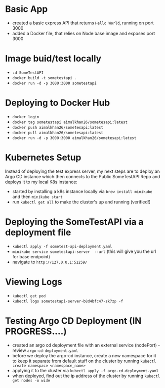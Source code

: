# Basic App

- created a basic express API that returns `Hello World`, running on port 3000
- added a Docker file, that relies on Node base image and exposes port 3000

# Image buid/test locally

- `cd SomeTestAPI`
- `docker build -t sometestapi .`
- `docker run -d -p 3000:3000 sometestapi`

# Deploying to Docker Hub

- `docker login`
- `docker tag sometestapi aimalkhan26/sometesapi:latest`
- `docker push aimalkhan26/sometesapi:latest`
- `docker pull aimalkhan26/sometesapi:latest`
- `docker run -d -p 3000:3000 aimalkhan26/sometesapi:latest`

# Kubernetes Setup

Instead of deploying the test express server, my next steps are to deploy an Argo CD instance which then connects to the Public SomeTestAPI Repo and deploys it to my local K8s instance:

- started by installing a k8s instance locally via `brew install minikube` and then `minikube start`
- run `kubectl get all` to make the cluster's up and running (verified!)

# Deploying the SomeTestAPI via a deployment file
- `kubectl apply -f sometest-api-deployment.yaml`
- `minikube service sometestapi-server  --url` (this will give you the url for base endpoint)
- navigate to `http://127.0.0.1:51259/`

# Viewing Logs
- `kubectl get pod`
- `kubectl logs sometestapi-server-b8d4bfc47-zk7zp -f`

# Testing Argo CD Deployment (IN PROGRESS....)
- created an argo cd deployment file with an external service (nodePort) - review `argo-cd-deployment.yaml`
- before we deploy the argo-cd instance, create a new namespace for it to keep it separate from default stuff on the cluster by running `kubectl create namespace <namespace_name>`
- applying it to the cluster via `kubectl apply -f argo-cd-deployment.yaml`
- when deployed, find out the ip address of the cluster by running `kubectl get nodes -o wide`